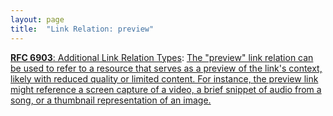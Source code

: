 ```yaml
---
layout: page
title:  "Link Relation: preview"
---
```


[**RFC 6903**: Additional Link Relation Types](/specs/IETF/RFC/6903 "This specification defines a number of additional link relation types that can used for a range of purposes in a variety of applications types."): [The "preview" link relation can be used to refer to a resource that serves as a preview of the link's context, likely with reduced quality or limited content. For instance, the preview link might reference a screen capture of a video, a brief snippet of audio from a song, or a thumbnail representation of an image.]()

